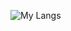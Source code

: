 ![My Langs](https://github-readme-stats.vercel.app/api/top-langs/?username=Karthik-raghavan&layout=compact&custom_title=My%20Languages&langs_count=20)
